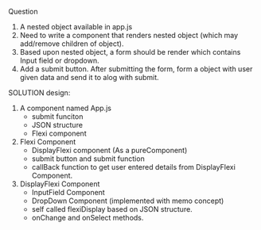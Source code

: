 Question

1. A nested object available in app.js
2. Need to write a component that renders nested object (which may add/remove children of object).
3. Based upon nested object, a form should be render which contains Input field or dropdown.
4. Add a submit button. After submitting the form, form a object with user given data and send it to alog with submit.


SOLUTION design:

1. A component named App.js
    - submit funciton
    - JSON structure
    - Flexi component
2. Flexi Component
    - DisplayFlexi component (As a pureComponent)
    - submit button and submit function
    - callBack function to get user entered details from DisplayFlexi Component.
3. DisplayFlexi Component
    - InputField Component
    - DropDown Component (implemented with memo concept)
    - self called flexiDisplay based on JSON structure.
    - onChange and onSelect methods.      